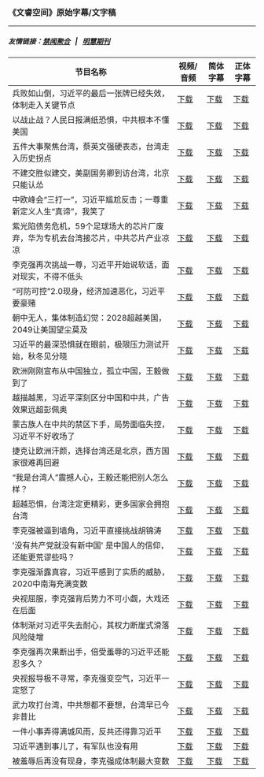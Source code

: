### 《文睿空间》原始字幕/文字稿
---
##### 友情链接：[禁闻聚合](https://github.com/gfw-breaker/banned-news) &nbsp;&nbsp;|&nbsp;&nbsp; [明慧期刊](https://github.com/gfw-breaker/mh-qikan) 
| 节目名称 | 视频/音频 | 简体字幕 | 正体字幕 |
|---|---|---|---|
| 兵败如山倒，习近平的最后一张牌已经失效，体制走入关键节点 | [下载](https://y2mate.com/zh-cn/search/b2fAOsd2tvU) | [下载](../channels/wenrui/_b2fAOsd2tvU.srt?raw=true) | [下载](../channels/wenrui/_b2fAOsd2tvU.tw.srt?raw=true) | 
| 以战止战？人民日报满纸恐惧，中共根本不懂美国 | [下载](https://y2mate.com/zh-cn/search/jk_DJ713uWw) | [下载](../channels/wenrui/_jk_DJ713uWw.srt?raw=true) | [下载](../channels/wenrui/_jk_DJ713uWw.tw.srt?raw=true) | 
| 五件大事聚焦台湾，蔡英文强硬表态，台湾走入历史拐点 | [下载](https://y2mate.com/zh-cn/search/qlf3HNqBXtc) | [下载](../channels/wenrui/_qlf3HNqBXtc.srt?raw=true) | [下载](../channels/wenrui/_qlf3HNqBXtc.tw.srt?raw=true) | 
| 不建交胜似建交，美副国务卿到访台湾，北京只能认怂 | [下载](https://y2mate.com/zh-cn/search/IjdWKioufMg) | [下载](../channels/wenrui/_IjdWKioufMg.srt?raw=true) | [下载](../channels/wenrui/_IjdWKioufMg.tw.srt?raw=true) | 
| 中欧峰会“三打一”，习近平尴尬反击；一尊重新定义人生“真谛”，我笑了 | [下载](https://y2mate.com/zh-cn/search/9BnsIseY_1s) | [下载](../channels/wenrui/_9BnsIseY_1s.srt?raw=true) | [下载](../channels/wenrui/_9BnsIseY_1s.tw.srt?raw=true) | 
| 紫光陷债务危机，59个足球场大的芯片厂废弃，华为专机去台湾接芯片，中共芯片产业凉凉 | [下载](https://y2mate.com/zh-cn/search/eIgcJCP4lJo) | [下载](../channels/wenrui/_eIgcJCP4lJo.srt?raw=true) | [下载](../channels/wenrui/_eIgcJCP4lJo.tw.srt?raw=true) | 
| 李克强再次挑战一尊，习近平开始说软话，面对现实，不得不低头 | [下载](https://y2mate.com/zh-cn/search/EZVTBXfccuQ) | [下载](../channels/wenrui/_EZVTBXfccuQ.srt?raw=true) | [下载](../channels/wenrui/_EZVTBXfccuQ.tw.srt?raw=true) | 
| “可防可控”2.0现身，经济加速恶化，习近平要豪赌 | [下载](https://y2mate.com/zh-cn/search/wuJOinoponA) | [下载](../channels/wenrui/_wuJOinoponA.srt?raw=true) | [下载](../channels/wenrui/_wuJOinoponA.tw.srt?raw=true) | 
| 朝中无人，集体制造幻觉：2028超越美国，2049让美国望尘莫及 | [下载](https://y2mate.com/zh-cn/search/I8H6BXCLQUs) | [下载](../channels/wenrui/_I8H6BXCLQUs.srt?raw=true) | [下载](../channels/wenrui/_I8H6BXCLQUs.tw.srt?raw=true) | 
| 习近平的最深恐惧就在眼前，极限压力测试开始，秋冬见分晓 | [下载](https://y2mate.com/zh-cn/search/2Q4fua_j4a4) | [下载](../channels/wenrui/_2Q4fua_j4a4.srt?raw=true) | [下载](../channels/wenrui/_2Q4fua_j4a4.tw.srt?raw=true) | 
| 欧洲刚刚宣布从中国独立，孤立中国，王毅做到了 | [下载](https://y2mate.com/zh-cn/search/ktFbSnioEPk) | [下载](../channels/wenrui/_ktFbSnioEPk.srt?raw=true) | [下载](../channels/wenrui/_ktFbSnioEPk.tw.srt?raw=true) | 
| 越描越黑，习近平深刻区分中国和中共，广告效果远超彭佩奥 | [下载](https://y2mate.com/zh-cn/search/3cWP9-HChcU) | [下载](../channels/wenrui/_3cWP9-HChcU.srt?raw=true) | [下载](../channels/wenrui/_3cWP9-HChcU.tw.srt?raw=true) | 
| 蒙古族人在中共的禁区下手，局势面临失控，习近平不好收场了 | [下载](https://y2mate.com/zh-cn/search/20TFX46PBEM) | [下载](../channels/wenrui/_20TFX46PBEM.srt?raw=true) | [下载](../channels/wenrui/_20TFX46PBEM.tw.srt?raw=true) | 
| 捷克让欧洲汗颜，选择台湾还是北京，西方国家很难再回避 | [下载](https://y2mate.com/zh-cn/search/V9V9z3UWs8Y) | [下载](../channels/wenrui/_V9V9z3UWs8Y.srt?raw=true) | [下载](../channels/wenrui/_V9V9z3UWs8Y.tw.srt?raw=true) | 
| “我是台湾人”震撼人心，王毅还能把别人怎么样？ | [下载](https://y2mate.com/zh-cn/search/Y6L1_P-dme8) | [下载](../channels/wenrui/_Y6L1_P-dme8.srt?raw=true) | [下载](../channels/wenrui/_Y6L1_P-dme8.tw.srt?raw=true) | 
| 超越恐惧，台湾注定更精彩，更多国家会拥抱台湾 | [下载](https://y2mate.com/zh-cn/search/4bM5IRXjmUA) | [下载](../channels/wenrui/_4bM5IRXjmUA.srt?raw=true) | [下载](../channels/wenrui/_4bM5IRXjmUA.tw.srt?raw=true) | 
| 李克强被逼到墙角，习近平直接挑战胡锦涛 | [下载](https://y2mate.com/zh-cn/search/HlRwtKGY-d4) | [下载](../channels/wenrui/_HlRwtKGY-d4.srt?raw=true) | [下载](../channels/wenrui/_HlRwtKGY-d4.tw.srt?raw=true) | 
| '没有共产党就没有新中国' 是中国人的信仰，还能更荒谬些吗？ | [下载](https://y2mate.com/zh-cn/search/gDmuCqv8myE) | [下载](../channels/wenrui/_gDmuCqv8myE.srt?raw=true) | [下载](../channels/wenrui/_gDmuCqv8myE.tw.srt?raw=true) | 
| 李克强渐露真容，习近平感到了实质的威胁，2020中南海充满变数 | [下载](https://y2mate.com/zh-cn/search/DhB37lxsNfc) | [下载](../channels/wenrui/_DhB37lxsNfc.srt?raw=true) | [下载](../channels/wenrui/_DhB37lxsNfc.tw.srt?raw=true) | 
| 央视屈服，李克强背后势力不可小觑，大戏还在后面 | [下载](https://y2mate.com/zh-cn/search/A2Kv-1sgC7c) | [下载](../channels/wenrui/_A2Kv-1sgC7c.srt?raw=true) | [下载](../channels/wenrui/_A2Kv-1sgC7c.tw.srt?raw=true) | 
| 体制渐对习近平失去耐心，其权力断崖式滑落风险陡增 | [下载](https://y2mate.com/zh-cn/search/l6C1T4mH8Mk) | [下载](../channels/wenrui/_l6C1T4mH8Mk.srt?raw=true) | [下载](../channels/wenrui/_l6C1T4mH8Mk.tw.srt?raw=true) | 
| 李克强再次果断出手，倍受羞辱的习近平还能忍多久？ | [下载](https://y2mate.com/zh-cn/search/gO3Q4bWuvdg) | [下载](../channels/wenrui/_gO3Q4bWuvdg.srt?raw=true) | [下载](../channels/wenrui/_gO3Q4bWuvdg.tw.srt?raw=true) | 
| 央视报导极不寻常，李克强变空气，习近平一定怒了 | [下载](https://y2mate.com/zh-cn/search/eaI9ntjvTtw) | [下载](../channels/wenrui/_eaI9ntjvTtw.srt?raw=true) | [下载](../channels/wenrui/_eaI9ntjvTtw.tw.srt?raw=true) | 
| 武力攻打台湾，中共想都不要想，台湾早已今非昔比 | [下载](https://y2mate.com/zh-cn/search/PLmo8GFskBA) | [下载](../channels/wenrui/_PLmo8GFskBA.srt?raw=true) | [下载](../channels/wenrui/_PLmo8GFskBA.tw.srt?raw=true) | 
| 一件小事弄得满城风雨，反共还得靠习近平 | [下载](https://y2mate.com/zh-cn/search/sRMmWlLxCEA) | [下载](../channels/wenrui/_sRMmWlLxCEA.srt?raw=true) | [下载](../channels/wenrui/_sRMmWlLxCEA.tw.srt?raw=true) | 
| 习近平遇到事儿了，有军队也没有用 | [下载](https://y2mate.com/zh-cn/search/akcNzsQmwv4) | [下载](../channels/wenrui/_akcNzsQmwv4.srt?raw=true) | [下载](../channels/wenrui/_akcNzsQmwv4.tw.srt?raw=true) | 
| 被羞辱后再没有现身，李克强成体制最大变数 | [下载](https://y2mate.com/zh-cn/search/SLfgC8hN_a8) | [下载](../channels/wenrui/_SLfgC8hN_a8.srt?raw=true) | [下载](../channels/wenrui/_SLfgC8hN_a8.tw.srt?raw=true) | 
